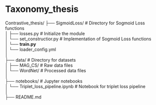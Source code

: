 # Taxonomy_thesis  

Contrastive_thesis/
├── SigmoidLoss/              # Directory for Sogmoid Loss functions  
│   ├── losses.py           # Initialize the module  
│   └── set_constructior.py          # Implementation of Sogmoid Loss functions  
│   └── **train.py**  
│   └── loader_config.yml  
│  
├── data/                     # Directory for datasets  
│   ├── MAG_CS/                  # Raw data files  
│   └── WordNet/            # Processed data files  
│  
├── notebooks/                # Jupyter notebooks  
│   └── Triplet_loss_pipeline.ipynb # Notebook for triplet loss pipeline  
│  
├── README.md                   
